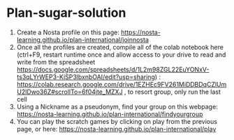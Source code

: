 # Plan-sugar-solution

1. Create a Nosta profile on this page: https://nosta-learning.github.io/plan-international/joinnosta
2. Once all the profiles are created, compile all of the colab notebook here (ctrl+F9, restart runtime once and allow access to your drive to read and write from the spreadsheet https://docs.google.com/spreadsheets/d/1L2m98ZGL22EuYONxV-ts3qLYrWEP3-KiSP3lbxnbOAI/edit?usp=sharing) : https://colab.research.google.com/drive/1EZHEc9FV261MiDDBDqCZlUmU2lDwo36Z#scrollTo=6f04jte_MZXJ , to resort group, only run the last cell 
3. Using a Nickname as a pseudonym, find your group on this webpage: https://nosta-learning.github.io/plan-international/findyourgroup
4. You can play the scratch games by clicking on play from the previous page, or here: https://nosta-learning.github.io/plan-international/play
